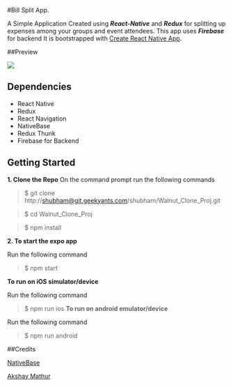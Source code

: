 #Bill Split App.

A Simple Application Created using **_React-Native_** and **_Redux_** for splitting up expenses among your groups and event attendees. This app uses **_Firebase_** for backend
It is bootstrapped with [Create React Native App](https://github.com/react-community/create-react-native-app).

##Preview

![]("./screenshot/FinalPreview.gif)

## Dependencies

 * React Native
 * Redux
 * React Navigation
 * NativeBase
 * Redux Thunk
 * Firebase for Backend

## Getting Started

**1. Clone the Repo**
On the command prompt run the following commands

>$ git clone http://shubham@git.geekyants.com/shubham/Walnut_Clone_Proj.git

>$ cd Walnut_Clone_Proj

>$ npm install

**2. To start the expo app**

Run the following command

>$ npm start

**To run on iOS simulator/device**

Run the following command

>$ npm run ios
**To run on android emulator/device**

Run the following command

>$ npm run android

##Credits

[NativeBase](https://nativebase.io/)

[Akshay Mathur](http://git.geekyants.com/akshaym)